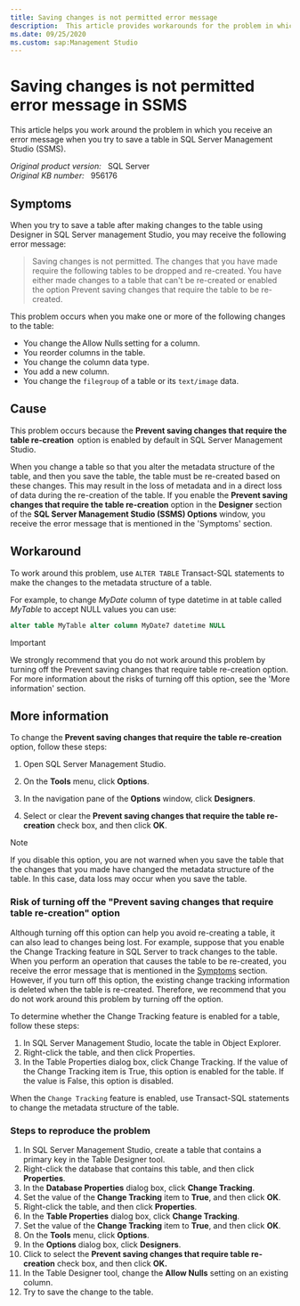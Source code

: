 ```yaml
---
title: Saving changes is not permitted error message
description:  This article provides workarounds for the problem in which you receive an error message when you try to save a table in SQL Server Management Studio.
ms.date: 09/25/2020
ms.custom: sap:Management Studio
---
```

# Saving changes is not permitted error message in SSMS

This article helps you work around the problem in which you receive an error message when you try to save a table in SQL Server Management Studio (SSMS).

_Original product version:_ &nbsp; SQL Server  
_Original KB number:_ &nbsp; 956176

## Symptoms

When you try to save a table after making changes to the table using Designer in SQL Server management Studio, you may receive the following error message:

> Saving changes is not permitted. The changes that you have made require the following tables to be dropped and re-created. You have either made changes to a table that can't be re-created or enabled the option Prevent saving changes that require the table to be re-created.

This problem occurs when you make one or more of the following changes to the table:

- You change the Allow Nulls setting for a column.
- You reorder columns in the table.
- You change the column data type.
- You add a new column.
- You change the `filegroup` of a table or its `text/image` data.

## Cause

This problem occurs because the **Prevent saving changes that require the table re-creation**  option is enabled by default in SQL Server Management Studio.

When you change a table so that you alter the metadata structure of the table, and then you save the table, the table must be re-created based on these changes. This may result in the loss of metadata and in a direct loss of data during the re-creation of the table. If you enable the **Prevent saving changes that require the table re-creation** option in the **Designer** section of the **SQL Server Management Studio (SSMS) Options** window, you receive the error message that is mentioned in the 'Symptoms' section.

## Workaround

To work around this problem, use `ALTER TABLE` Transact-SQL statements to make the changes to the metadata structure of a table.

For example, to change *MyDate* column of type datetime in at table called *MyTable* to accept NULL values you can use:

```sql
alter table MyTable alter column MyDate7 datetime NULL
```

> [!IMPORTANT]
> We strongly recommend that you do not work around this problem by turning off the Prevent saving changes that require table re-creation option. For more information about the risks of turning off this option, see the 'More information' section.

## More information

To change the **Prevent saving changes that require the table re-creation** option, follow these steps:

1. Open SQL Server Management Studio.

2. On the **Tools** menu, click **Options**.

3. In the navigation pane of the **Options** window, click **Designers**.

4. Select or clear the **Prevent saving changes that require the table re-creation** check box, and then click **OK**.

> [!NOTE]
> If you disable this option, you are not warned when you save the table that the changes that you made have changed the metadata structure of the table. In this case, data loss may occur when you save the table.

### Risk of turning off the "Prevent saving changes that require table re-creation" option

Although turning off this option can help you avoid re-creating a table, it can also lead to changes being lost. For example, suppose that you enable the Change Tracking feature in SQL Server to track changes to the table. When you perform an operation that causes the table to be re-created, you receive the error message that is mentioned in the [Symptoms](#symptoms) section. However, if you turn off this option, the existing change tracking information is deleted when the table is re-created. Therefore, we recommend that you do not work around this problem by turning off the option.

To determine whether the Change Tracking feature is enabled for a table, follow these steps:

1. In SQL Server Management Studio, locate the table in Object Explorer.
2. Right-click the table, and then click Properties.
3. In the Table Properties dialog box, click Change Tracking. If the value of the Change Tracking item is True, this option is enabled for the table. If the value is False, this option is disabled.

When the `Change Tracking` feature is enabled, use Transact-SQL statements to change the metadata structure of the table.

### Steps to reproduce the problem

1. In SQL Server Management Studio, create a table that contains a primary key in the Table Designer tool.
2. Right-click the database that contains this table, and then click **Properties**.
3. In the **Database Properties** dialog box, click **Change Tracking**.
4. Set the value of the **Change Tracking** item to **True**, and then click **OK**.
5. Right-click the table, and then click **Properties**.
6. In the **Table Properties** dialog box, click **Change Tracking**.
7. Set the value of the **Change Tracking** item to **True**, and then click **OK**.
8. On the **Tools** menu, click **Options**.
9. In the **Options** dialog box, click **Designers**.
10. Click to select the **Prevent saving changes that require table re-creation** check box, and then click **OK.**  
11. In the Table Designer tool, change the **Allow Nulls** setting on an existing column.
12. Try to save the change to the table.
